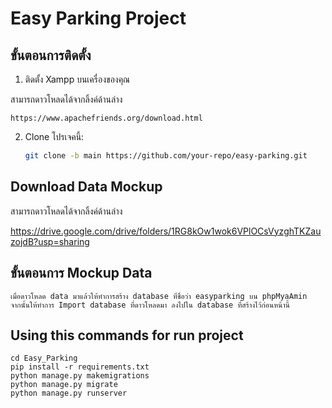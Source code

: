 # Easy Parking Project

## ขั้นตอนการติดตั้ง

1. ติดตั้ง Xampp บนเครื่องของคุณ

สามารถดาวโหลดได้จากลิ้งค์ด้านล่าง
 
```
https://www.apachefriends.org/download.html
```
2. Clone โปรเจคนี้:
   ```bash
   git clone -b main https://github.com/your-repo/easy-parking.git
   ```

## Download Data Mockup
สามารถดาวโหลดได้จากลิ้งค์ด้านล่าง
 

https://drive.google.com/drive/folders/1RG8kOw1wok6VPlOCsVyzghTKZauzojdB?usp=sharing


## ขั้นตอนการ Mockup Data
```
เมื่อดาวโหลด data มาแล้วให้ทำการสร้าง database ที่ชื่อว่า easyparking บน phpMyaAmin
จากนั้นให้ทำการ Import database ที่ดาวโหลดมา ลงไปใน database ที่สร้างไว้ก่อนหน้านี้

```

## Using this commands for run project
```
cd Easy_Parking
pip install -r requirements.txt
python manage.py makemigrations
python manage.py migrate
python manage.py runserver
```

